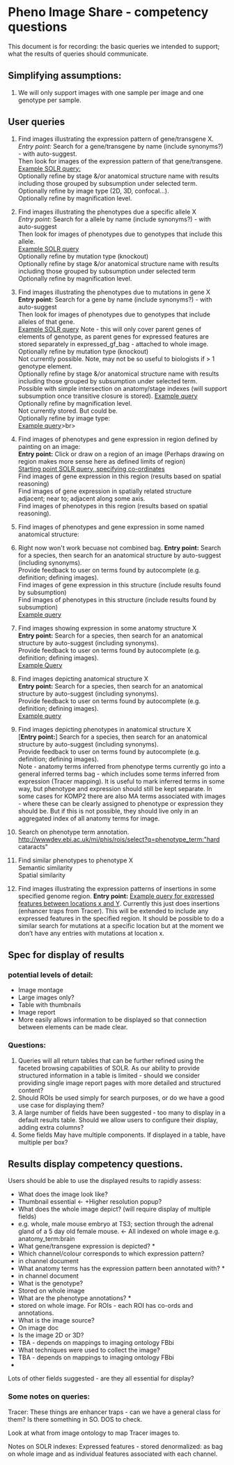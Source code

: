 # Pheno Image Share - competency questions

This document is for recording: the basic queries we intended to support; what the results of queries should communicate.

## Simplifying assumptions:

1. We will only support images with one sample per image and one genotype per sample.

## User queries
1. Find images illustrating the expression pattern of gene/transgene X.<br>
_Entry point:_ Search for a gene/transgene by name (include synonyms?) - with auto-suggest.<br>
Then look for images of the expression pattern of that gene/transgene.<br>
[Example SOLR query:](http://wwwdev.ebi.ac.uk/mi/phis/images/select?q=expressed_gf_bag:Sesn3)<br>
Optionally refine by stage &/or anatomical structure name with results including those grouped by subsumption under selected term.<br>
Optionally refine by image type (2D, 3D, confocal…).<br>
Optionally refine by magnification level.
 
2. Find images illustrating the phenotypes due a specific allele X<br>
_Entry point:_ Search for a allele by name (include synonyms?) - with auto-suggest<br> 
Then look for  images of phenotypes due to genotypes that include this allele.<br>
[Example SOLR query](http://wwwdev.ebi.ac.uk/mi/phis/images/select?q=genetic_feature_name:"Sesn3<tm1a(EUCOMM)Wtsi>")<br>
Optionally refine by mutation type (knockout)<br>
Optionally refine by stage &/or anatomical structure name with results including those grouped by subsumption under selected term<br>
Optionally refine by magnification level.

3.  Find images illustrating the phenotypes due to mutations in gene X <br>
__Entry point:__ Search for a gene by name (include synonyms?) - with auto-suggest<br>
Then look for  images of phenotypes due to genotypes that include alleles of that gene.<br>
[Example SOLR query](http://wwwdev.ebi.ac.uk/mi/phis/images/select?q=gene_name:Ube3b) Note - this will only cover parent genes of elements of genotype, as parent genes for expressed features are stored separately in expressed\_gf\_bag - attached to whole image.<br>
Optionally refine by mutation type (knockout)<br>
	Not currently possible.  Note, may not be so useful to biologists if > 1 genotype element.<br>
Optionally refine by stage &/or anatomical structure name with results including those grouped by subsumption under selected term.<br>
Possible with simple intersection on anatomy/stage indexes (will support subsumption once transitive closure is stored).
[Example query](http://wwwdev.ebi.ac.uk/mi/phis/images/select?q=gene_name:Ube3b&fq=anatomy_term:eye&fq=age:[80%20TO%20100])
Optionally refine by magnification level.<br>
			Not currently stored.  But could be.<br>
Optionally refine by image type:<br>
[Example query](http://wwwdev.ebi.ac.uk/mi/phis/images/select?q=gene_name:Ube3b&fq=image_type:xray)>br>

4. Find images of phenotypes and gene expression in region defined by painting on an image:<br>
__Entry point:__ Click or draw on a region of an image (Perhaps drawing on region makes more sense here as defined limits of region)<br>
[Starting point SOLR query, specifying co-ordinates](http://wwwdev.ebi.ac.uk/mi/phis/rois/select?q=y_coordinates:[0%20TO%20100]&fq=x_coordinates:[0%20TO%20100])<br>
Find images of gene expression in this region (results based on spatial reasoning)<br>
Find images of gene expression in spatially related structure<br>
adjacent; near to; adjacent along some axis.<br>
Find images of phenotypes in this region (results based on spatial reasoning).<br>


5. Find images of phenotypes and gene expression in some named anatomical structure:<br>
6. Right now won't work becuase not combined bag.
__Entry point:__ Search for a species, then search for an anatomical structure by auto-suggest (including synonyms).<br> Provide feedback to user on terms found by autocomplete (e.g. definition; defining images).<br>
Find images of gene expression in this structure  (include results found by subsumption)<br>
Find images of phenotypes in this structure (include results found by subsumption)<br> 
[Example query](http://wwwdev.ebi.ac.uk/mi/phis/images/select?q=anatomy_term:brain&fq=phenotype_term:*)

52. Find images showing expression in some anatomy structure X<br>
__Entry point:__ Search for a species, then search for an anatomical structure by auto-suggest (including synonyms). <br> Provide feedback to user on terms found by autocomplete (e.g. definition; defining images).<br>
[Example Query](http://wwwdev.ebi.ac.uk/mi/phis/images/select?q=expressed_anatomy_bag:ear) 

55. Find images depicting anatomical structure X<br>
__Entry point:__ Search for a species, then search for an anatomical structure by auto-suggest (including synonyms). <br> Provide feedback to user on terms found by autocomplete (e.g. definition; defining images).<br>
[Example query](http://wwwdev.ebi.ac.uk/mi/phis/images/select?q=anatomy_term:brain)

57. Find images depicting phenotypes in anatomical structure X<br>
[__Entry point:__] Search for a species, then search for an anatomical structure by auto-suggest (including synonyms).<br> Provide feedback to user on terms found by autocomplete (e.g. definition; defining images).<br>
Note - anatomy terms inferred from phenotype terms currently go into a general inferred terms bag - which includes some terms inferred from expression (Tracer mapping).   It is useful to mark inferred terms in some way, but phenotype and expression should still be kept separate.  In some cases for KOMP2 there are also MA terms associated with images - where these can be clearly assigned to phenotype or expression they should be.  But if this is not possible, they should live only in an aggregated index of all anatomy terms for image.

6. Search on phenotype term annotation.
http://wwwdev.ebi.ac.uk/mi/phis/rois/select?q=phenotype_term:"hard cataracts"

7. Find similar phenotypes to phenotype X<br>
Semantic similarity<br>
Spatial similarity<br>

8. Find images illustrating the expression patterns of insertions in some specified genome region.
__Entry point:__
[Example query for  expressed features between locations x and Y](http://wwwdev.ebi.ac.uk/mi/phis/channels/select?q=*:*&fq=chromosome:12&fq=strand:%22-%22&insertion_site:[20000000%20TO%203000000]). Currently this just does insertions (enhancer traps from Tracer). This will be extended to include any expressed features in the specified region. It should be possible to do a similar search for mutations at a specific location but at the moment we don’t have any entries with mutations at location x.

## Spec for display of results

### potential levels of detail:

* Image montage
* Large images only?
* Table with thumbnails
* Image report
 * More easily allows information to be displayed so that connection between elements can be made clear.


### Questions: 
1. Queries will all return tables that can be further refined using the faceted browsing capabilities of SOLR. As our ability to provide structured information in a table is limited - should we consider providing single image report pages with more detailed and structured content?
2. Should ROIs be used simply for search purposes, or do we have a good use case for displaying them?
3. A large number of fields have been suggested -  too many to display in a default results table.  Should we allow users to configure their display, adding extra columns?
4. Some fields May have multiple components. If displayed in a table, have multiple per box?

## Results display competency questions.  

Users should be able to use the displayed results to rapidly assess:

* What does the image look like? 
 * Thumbnail essential  <- +Higher resolution popup?
* What does the whole image depict? (will require display of multiple fields)
 * e.g. whole, male mouse embryo at TS3; section through the adrenal gland of a 5 day old female mouse.  <- All indexed on whole image e.g. anatomy_term:brain 
* What gene/transgene expression is depicted? *
* Which channel/colour corresponds to which expression pattern?  
 * in channel document
* What anatomy terms has the expression pattern been annotated with? *
 * in channel document
* What is the genotype?  
 * Stored on whole image
* What are the phenotype annotations? *
 * stored on whole image.  For ROIs - each ROI has co-ords and annotations.
* What is the image source?
 * On image doc
* Is the image 2D or 3D?
 * TBA - depends on mappings to imaging ontology FBbi
* What techniques were used to collect the image?
 * TBA - depends on mappings to imaging ontology FBbi
 * 


Lots of other fields suggested - are they all essential for display?


### Some notes on queries:

Tracer:  These things are enhancer traps - can we have a general class for them?  Is there something in SO.  DOS to check.

Look at what from image ontology to map Tracer images to.

Notes on SOLR indexes:
Expressed features - stored denormalized: as bag on whole image and as individual features associated with each channel.




